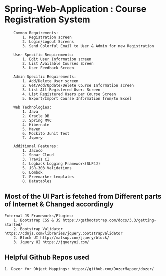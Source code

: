 # Spring-Web-Application : Course Registration System 

		Common Requirements: 
			1. Registration screen 
			2. Login/Logout Screens 
			3. Send Colorful Email to User & Admin for new Registration 

		User Specific Requirements: 
			1. Edit User Information screen 
			2. List Available Courses Screen  
			3. User Feedback Screen  

		Admin Specific Requirements: 
			1. Add/Delete User screen 
			2. Get/Add/Update/Delete Course Information screen 
			3. List All Registered Users Screen 
			4. List Registered Users per Course Screen 
			5. Export/Import Course Information from/to Excel

		Web Technologies: 
			1. Java 
			2. Oracle DB 
			3. Spring MVC 
			4. Hibernate 
			5. Maven  
			6. Mockito Junit Test 
			7. Jquery 

		Additional Features: 
			1. Jacoco  
			2. Sonar Cloud 
			3. Travis CI 
			4. Logback Logging Framework(SLF4J) 
			5. JSR-303 Validations
			6. Lombok 
			7. Freemarker templates 
			8. Datatables 
			
## Most of the UI Part is fetched from Different parts of Internet & Changed accordingly			
	External JS Frameworks/Plugins:
		1. Bootstrap CSS & JS https://getbootstrap.com/docs/3.3/getting-started/
		2. Bootstrap Validator https://cdnjs.com/libraries/jquery.bootstrapvalidator
		2. Block UI http://malsup.com/jquery/block/
		3. Jquery UI https://jqueryui.com/
		

## Helpful Github Repos used
 	1. Dozer for Object Mappings: https://github.com/DozerMapper/dozer/

